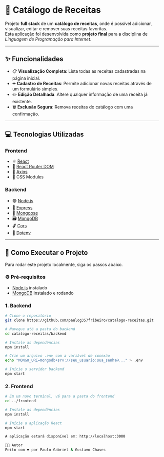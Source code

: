 # 🍳 Catálogo de Receitas

Projeto **full stack** de um **catálogo de receitas**, onde é possível adicionar, visualizar, editar e remover suas receitas favoritas.  
Esta aplicação foi desenvolvida como **projeto final** para a disciplina de *Linguagem de Programação para Internet*.

---

## ✨ Funcionalidades

- 📋 **Visualização Completa**: Lista todas as receitas cadastradas na página inicial.  
- ➕ **Cadastro de Receitas**: Permite adicionar novas receitas através de um formulário simples.  
- ✏️ **Edição Detalhada**: Altere qualquer informação de uma receita já existente.  
- 🗑️ **Exclusão Segura**: Remova receitas do catálogo com uma confirmação.

---

## 💻 Tecnologias Utilizadas

### Frontend
- ⚛️ [React](https://reactjs.org/)
- 🔁 [React Router DOM](https://reactrouter.com/)
- 🔗 [Axios](https://axios-http.com/)
- 🎨 CSS Modules

### Backend
- 🟢 [Node.js](https://nodejs.org/)
- 🚀 [Express](https://expressjs.com/)
- 🌱 [Mongoose](https://mongoosejs.com/)
- 🗃️ [MongoDB](https://www.mongodb.com/)
- 🔓 [Cors](https://www.npmjs.com/package/cors)
- 🔐 [Dotenv](https://www.npmjs.com/package/dotenv)

---

## 🚀 Como Executar o Projeto

Para rodar este projeto localmente, siga os passos abaixo.

### ⚙️ Pré-requisitos
- [Node.js](https://nodejs.org/) instalado
- [MongoDB](https://www.mongodb.com/) instalado e rodando

### 1. Backend

```bash
# Clone o repositório
git clone https://github.com/paulog357fribeiro/catalogo-receitas.git

# Navegue até a pasta do backend
cd catalogo-receitas/backend

# Instale as dependências
npm install

# Crie um arquivo .env com a variável de conexão
echo "MONGO_URI=mongodb+srv://seu_usuario:sua_senha@..." > .env

# Inicie o servidor backend
npm start
```

### 2. Frontend

```bash
# Em um novo terminal, vá para a pasta do frontend
cd ../frontend

# Instale as dependências
npm install

# Inicie a aplicação React
npm start

A aplicação estará disponível em: http://localhost:3000

👨‍💻 Autor
Feito com ❤️ por Paulo Gabriel & Gustavo Chaves
```
